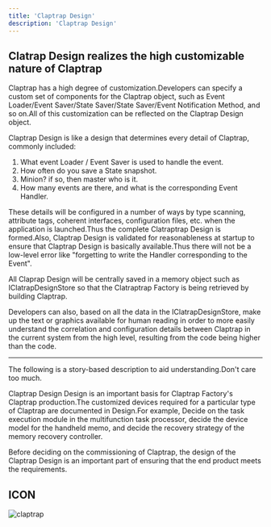 ```yaml
---
title: 'Claptrap Design'
description: 'Claptrap Design'
---
```


## Clatrap Design realizes the high customizable nature of Claptrap

Claptrap has a high degree of customization.Developers can specify a custom set of components for the Claptrap object, such as Event Loader/Event Saver/State Saver/State Saver/Event Notification Method, and so on.All of this customization can be reflected on the Claptrap Design object.

Claptrap Design is like a design that determines every detail of Claptrap, commonly included:

1. What event Loader / Event Saver is used to handle the event.
2. How often do you save a State snapshot.
3. Minion? if so, then master who is it.
4. How many events are there, and what is the corresponding Event Handler.

These details will be configured in a number of ways by type scanning, attribute tags, coherent interfaces, configuration files, etc. when the application is launched.Thus the complete Clatraptrap Design is formed.Also, Claptrap Design is validated for reasonableness at startup to ensure that Claptrap Design is basically available.Thus there will not be a low-level error like "forgetting to write the Handler corresponding to the Event".

All Claprap Design will be centrally saved in a memory object such as IClatrapDesignStore so that the Clatraptrap Factory is being retrieved by building Claptrap.

Developers can also, based on all the data in the IClatrapDesignStore, make up the text or graphics available for human reading in order to more easily understand the correlation and configuration details between Claptrap in the current system from the high level, resulting from the code being higher than the code.

---

The following is a story-based description to aid understanding.Don't care too much.

Claptrap Design Design is an important basis for Claptrap Factory's Claptrap production.The customized devices required for a particular type of Claptrap are documented in Design.For example, Decide on the task execution module in the multifunction task processor, decide the device model for the handheld memo, and decide the recovery strategy of the memory recovery controller.

Before deciding on the commissioning of Claptrap, the design of the Claptrap Design is an important part of ensuring that the end product meets the requirements.

## ICON

![claptrap](/images/claptrap_icons/claptrap_design.svg)
